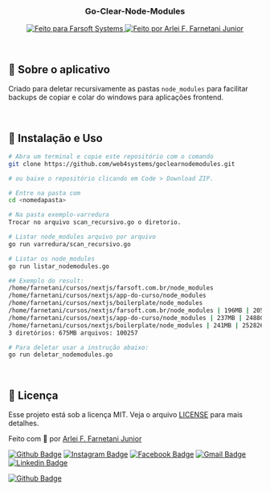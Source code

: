 <h3 align="center">
  Go-Clear-Node-Modules
</h3>

<p align="center">
  <a href="https://farsoft.com.br">
    <img alt="Feito para Farsoft Systems" src="https://img.shields.io/badge/made%20by-Farsoft%20Systems-purple%2306b656?style=flat-square">
  </a>

  <a href="https://www.github.com/farnetani/">
    <img alt="Feito por Arlei F. Farnetani Junior" src="https://img.shields.io/badge/solved%20by-Arlei%20F.%20Farnetani%20Junior-%2306b656?style=flat-square">
  </a>
</p>

<br>

## :rocket: Sobre o aplicativo

Criado para deletar recursivamente as pastas `node_modules` para facilitar backups de copiar e colar do windows para aplicações frontend.

<br>

## :wrench: Instalação e Uso

```bash
# Abra um terminal e copie este repositório com o comando
git clone https://github.com/web4systems/goclearnodemodules.git

# ou baixe o repositório clicando em Code > Download ZIP.

# Entre na pasta com
cd <nomedapasta>

# Na pasta exemplo-varredura
Trocar no arquivo scan_recursivo.go o diretorio.

# Listar node_modules arquivo por arquivo
go run varredura/scan_recursivo.go

# Listar os node_modules
go run listar_nodemodules.go

## Exemplo do result:
/home/farnetani/cursos/nextjs/farsoft.com.br/node_modules
/home/farnetani/cursos/nextjs/app-do-curso/node_modules
/home/farnetani/cursos/nextjs/boilerplate/node_modules
/home/farnetani/cursos/nextjs/farsoft.com.br/node_modules | 196MB | 205706320.00 | Arquivos: 28537
/home/farnetani/cursos/nextjs/app-do-curso/node_modules | 237MB | 248804606.00 | Arquivos: 36859
/home/farnetani/cursos/nextjs/boilerplate/node_modules | 241MB | 252826173.00 | Arquivos: 34861
3 diretórios: 675MB arquivos: 100257

# Para deletar usar a instrução abaixo:
go run deletar_nodemodules.go

```

<br>

## :memo: Licença

Esse projeto está sob a licença MIT. Veja o arquivo [LICENSE](/LICENSE) para mais detalhes.


Feito com :purple_heart: por [Arlei F. Farnetani Junior](https://github.com/farnetani)

[![Github Badge](https://img.shields.io/github/followers/farnetani?style=social)](https://img.shields.io/github/followers/farnetani?style=social)
[![Instagram Badge](https://img.shields.io/badge/-farnetanijr-purple?style=flat-square&logo=Instagram&logoColor=white&link=https://www.instagram.com/farnetanijr/)](https://www.instagram.com/farnetanijr)
[![Facebook Badge](https://img.shields.io/badge/-farnetanijr-navy?style=flat-square&logo=Facebook&logoColor=white&link=https://www.facebook.com/farnetanijr/)](https://www.facebook.com/farnetanijr)
[![Gmail Badge](https://img.shields.io/badge/-farnetani@gmail.com-c14438?style=flat-square&logo=Gmail&logoColor=white&link=mailto:farnetani@gmail.com)](mailto:farnetani@gmail.com)
[![Linkedin Badge](https://img.shields.io/badge/-Arlei%20F.%20Farnetani%20Junior-blue?style=flat-square&logo=Linkedin&logoColor=white&link=https://www.linkedin.com/in/farnetani/)](https://www.linkedin.com/in/farnetani/)

[![Github Badge](https://img.shields.io/github/followers/farnetani?label=Clique%20aqui%20para%20me%20seguir%20no%20Github&style=plastic)](https://img.shields.io/github/followers/farnetani?label=Clique%20aqui%20para%20me%20seguir%20no%20Github&style=plastic)

